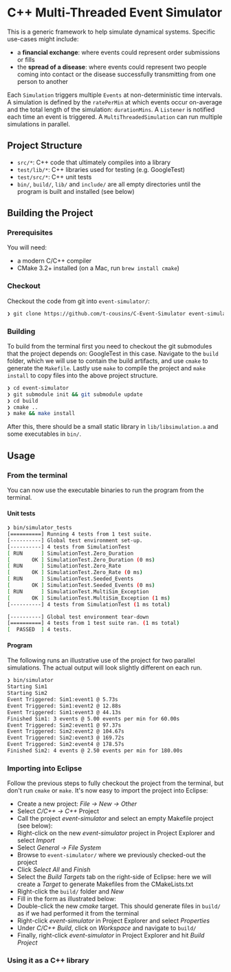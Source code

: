 # C++ Multi-Threaded Event Simulator

This is a generic framework to help simulate dynamical systems. Specific use-cases might include:
* a **financial exchange**: where events could represent order submissions or fills
* the **spread of a disease**: where events could represent two people coming into contact or the disease successfully transmitting from one person to another

Each `Simulation` triggers multiple `Events` at non-deterministic time intervals. A simulation is defined by the `ratePerMin` at which events occur on-average and the total length of the simulation: `durationMins`. A `Listener` is notified each time an event is triggered. A `MultiThreadedSimulation` can run multiple simulations in parallel.

## Project Structure

* `src/*`: C++ code that ultimately compiles into a library
* `test/lib/*`: C++ libraries used for testing (e.g. GoogleTest)
* `test/src/*`: C++ unit tests
* `bin/`, `build/`, `lib/` and `include/` are all empty directories until the program is built and installed (see below)

## Building the Project

### Prerequisites

You will need:

* a modern C/C++ compiler
* CMake 3.2+ installed (on a Mac, run `brew install cmake`)

### Checkout

Checkout the code from git into `event-simulator/`:

```bash
❯ git clone https://github.com/t-cousins/C-Event-Simulator event-simulator
```

### Building

To build from the terminal first you need to checkout the git submodules that the project depends on: GoogleTest in this case. Navigate to the `build` folder, which we will use to contain the build artifacts, and use `cmake` to generate the `Makefile`. Lastly use `make` to compile the project and `make install` to copy files into the above project structure.

```bash
❯ cd event-simulator
❯ git submodule init && git submodule update
❯ cd build
❯ cmake ..
❯ make && make install
```

After this, there should be a small static library in `lib/libsimulation.a` and some executables in `bin/`.

## Usage

### From the terminal

You can now use the executable binaries to run the program from the terminal.

#### Unit tests

```bash
❯ bin/simulator_tests
[==========] Running 4 tests from 1 test suite.
[----------] Global test environment set-up.
[----------] 4 tests from SimulationTest
[ RUN      ] SimulationTest.Zero_Duration
[       OK ] SimulationTest.Zero_Duration (0 ms)
[ RUN      ] SimulationTest.Zero_Rate
[       OK ] SimulationTest.Zero_Rate (0 ms)
[ RUN      ] SimulationTest.Seeded_Events
[       OK ] SimulationTest.Seeded_Events (0 ms)
[ RUN      ] SimulationTest.MultiSim_Exception
[       OK ] SimulationTest.MultiSim_Exception (1 ms)
[----------] 4 tests from SimulationTest (1 ms total)

[----------] Global test environment tear-down
[==========] 4 tests from 1 test suite ran. (1 ms total)
[  PASSED  ] 4 tests.
```

#### Program

The following runs an illustrative use of the project for two parallel simulations. The actual output will look slightly different on each run.

```bash
❯ bin/simulator
Starting Sim1 
Starting Sim2 
Event Triggered: Sim1:event1 @ 5.73s
Event Triggered: Sim1:event2 @ 12.88s
Event Triggered: Sim1:event3 @ 44.13s
Finished Sim1: 3 events @ 5.00 events per min for 60.00s
Event Triggered: Sim2:event1 @ 97.37s
Event Triggered: Sim2:event2 @ 104.67s
Event Triggered: Sim2:event3 @ 169.72s
Event Triggered: Sim2:event4 @ 178.57s
Finished Sim2: 4 events @ 2.50 events per min for 180.00s
```

### Importing into Eclipse

Follow the previous steps to fully checkout the project from the terminal, but don't run `cmake` or `make`. It's now easy to import the project into Eclipse:

* Create a new project: *File -> New -> Other*
* Select *C/C++ -> C++* Project
* Call the project *event-simulator* and select an empty Makefile project (see below):
* Right-click on the new *event-simulator* project in Project Explorer and select *Import*
* Select *General -> File System*
* Browse to `event-simulator/` where we previously checked-out the project
* Click *Select All* and *Finish*
* Select the *Build Targets* tab on the right-side of Eclipse: here we will create a *Target* to generate Makefiles from the CMakeLists.txt
* Right-click the `build/` folder and *New*
* Fill in the form as illustrated below:  
* Double-click the new *cmake* target. This should generate files in `build/` as if we had performed it from the terminal
* Right-click *event-simulator* in Project Explorer and select *Properties*
* Under *C/C++ Build*, click on *Workspace* and navigate to `build/`
* Finally, right-click *event-simulator* in Project Explorer and hit *Build Project*



### Using it as a C++ library
